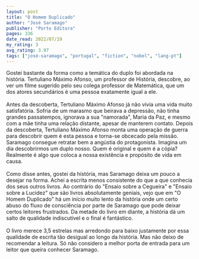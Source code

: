 ```yaml
---
layout: post
title: "O Homem Duplicado"
author: "José Saramago"
publisher: "Porto Editora"
pages: 336
date_read: 2022/07/19
my_rating: 3
avg_rating: 3.97
tags: ["josé-saramago", "portugal", "fiction", "nobel", "lang-pt"]
---
```


Gostei bastante da forma como a temática do duplo foi abordada na história. Tertuliano Máximo Afonso, um professor de História, descobre, ao ver um filme sugerido pelo seu colega professor de Matemática, que um dos atores secundários é uma pessoa exatamente igual a ele. <br/><br/>Antes da descoberta, Tertuliano Máximo Afonso já não vivia uma vida muito satisfatória. Sofria de um marasmo que beirava a depressão, não tinha grandes passatempos, ignorava a sua "namorada", Maria da Paz, e mesmo com a mãe tinha uma relação distante, apesar de manterem contato.  Depois da descoberta, Tertuliano Máximo Afonso monta uma operação de guerra para descobrir quem é esta pessoa e torna-se obcecado pela missão. Saramago consegue retratar bem a angústia do protagonista. Imagina um dia descobrirmos um duplo nosso. Quem é original e quem é a cópia? Realmente é algo que coloca a nossa existência e propósito de vida em causa. <br/><br/>Como disse antes, gostei da história, mas Saramago deixa um pouco a desejar na forma. Achei a escrita menos consistente do que a que conhecia dos seus outros livros. Ao contrário do "Ensaio sobre a Cegueira" e "Ensaio sobre a Lucidez" que são livros absolutamente geniais, vejo que em "O Homem Duplicado" há um início muito lento da história onde um certo abuso do fluxo de consciência por parte de Saramago que pode deixar certos leitores frustrados. Da metade do livro em diante, a história dá um salto de qualidade indiscutível e o final é fantástico. <br/><br/>O livro merece 3,5 estrelas mas arredondo para baixo justamente por essa qualidade de escrita tão desigual ao longo da história. Mas não deixo de recomendar a leitura. Só não considero a melhor porta de entrada para um leitor que queira conhecer Saramago. 

